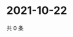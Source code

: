 # 2021-10-22

共 0 条

<!-- BEGIN WEIBO -->
<!-- 最后更新时间 Fri Oct 22 2021 05:09:44 GMT+0800 (China Standard Time) -->

<!-- END WEIBO -->

